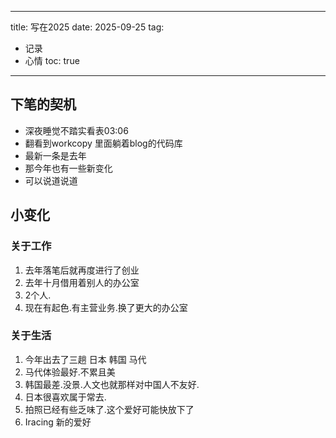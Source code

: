 
---
title: 写在2025
date: 2025-09-25
tag:
  - 记录
  - 心情
toc: true
---

## 下笔的契机
- 深夜睡觉不踏实看表03:06
- 翻看到workcopy 里面躺着blog的代码库
- 最新一条是去年
- 那今年也有一些新变化
- 可以说道说道

## 小变化
### 关于工作
1. 去年落笔后就再度进行了创业
2. 去年十月借用着别人的办公室
3. 2个人.
4. 现在有起色.有主营业务.换了更大的办公室
### 关于生活
1. 今年出去了三趟 日本 韩国 马代
2. 马代体验最好.不累且美
3. 韩国最差.没景.人文也就那样对中国人不友好.
4. 日本很喜欢属于常去.
5. 拍照已经有些乏味了.这个爱好可能快放下了
6. Iracing 新的爱好

